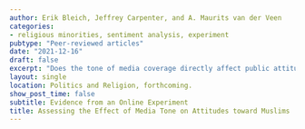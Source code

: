 ```yaml
---
author: Erik Bleich, Jeffrey Carpenter, and A. Maurits van der Veen
categories:
- religious minorities, sentiment analysis, experiment
pubtype: "Peer-reviewed articles"
date: "2021-12-16"
draft: false
excerpt: "Does the tone of media coverage directly affect public attitudes? We use an online between-subjects experiment to show that exposure to articles of quantifiably different valences about Muslims or Catholics affects reported attitudes toward each of those groups. We also identify anxiety as a key mediator between exposure to articles of different valences and attitudes about each group. Our findings suggest that articles of a particular tone can influence views of social groups."
layout: single
location: Politics and Religion, forthcoming.
show_post_time: false
subtitle: Evidence from an Online Experiment
title: Assessing the Effect of Media Tone on Attitudes toward Muslims
---
```


